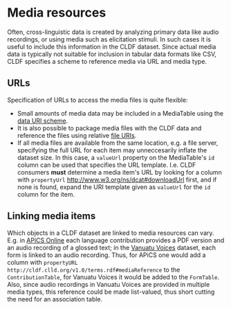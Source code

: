 # Media resources

Often, cross-linguistic data is created by analyzing primary data like audio recordings,
or using media such as elicitation stimuli. In such cases it is useful to include this
information in the CLDF dataset. Since actual media data is typically not suitable for
inclusion in tabular data formats like CSV, CLDF specifies a scheme to reference media
via URL and media type.


## URLs

Specification of URLs to access the media files is quite flexible:
- Small amounts of media data may be included in a
  MediaTable using the [data URI scheme](https://en.wikipedia.org/wiki/Data_URI_scheme).
- It is also possible to package media files with the CLDF data and reference the files
  using relative [file URIs](https://en.wikipedia.org/wiki/File_URI_scheme).
- If all media files are available from the same location, e.g. a file server, specifying
  the full URL for each item may unneccesarily inflate the dataset size. In this case,
  a `valueUrl` property on the MediaTable's `id` column can be used that specifies the
  URL template. I.e. CLDF consumers
  **must** determine a media item's URL by looking for a column with `propertyUrl` 
  http://www.w3.org/ns/dcat#downloadUrl first, and if none is found, expand the
  URI template given as `valueUrl` for the `id` column for the item.


## Linking media items

Which objects in a CLDF dataset are linked to media resources can vary. E.g. in 
[APiCS Online](https://apics-online.info/)
each language contribution provides a PDF version and an audio recording of a glossed
text; in the [Vanuatu Voices](https://vanuatuvoices.clld.org/) dataset, each form is linked to an audio recording.
Thus, for APiCS one would add a column with `propertyURL` 
`http://cldf.clld.org/v1.0/terms.rdf#mediaReference`
to the `ContributionTable`, for Vanuatu Voices it would be added to the `FormTable`. Also,
since audio recordings in Vanuatu Voices are provided in multiple media types, this
reference could be made list-valued, thus short cutting the need for an association table.

